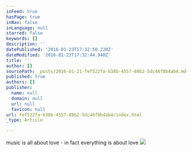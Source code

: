 ```yaml
---
inFeed: true
hasPage: true
inNav: false
inLanguage: null
starred: false
keywords: []
description: ''
datePublished: '2016-01-23T17:32:50.220Z'
dateModified: '2016-01-23T17:32:44.940Z'
title: ''
author: []
sourcePath: _posts/2016-01-21-fef522fa-b38b-4557-89b2-5dc46f8b4ab4.md
published: true
authors: []
publisher:
  name: null
  domain: null
  url: null
  favicon: null
url: fef522fa-b38b-4557-89b2-5dc46f8b4ab4/index.html
_type: Article

---
```

music is all about love - in fact everything is about love
![](https://the-grid-user-content.s3-us-west-2.amazonaws.com/6b074b6a-2024-43e1-8b0a-d4f0f6c609b0.JPG)